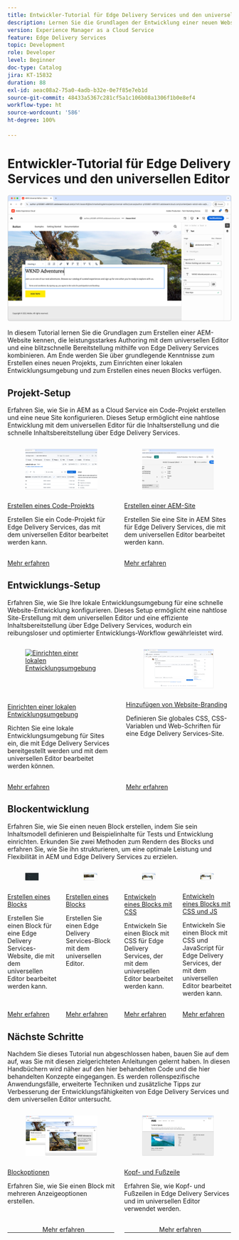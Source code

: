 ```yaml
---
title: Entwickler-Tutorial für Edge Delivery Services und den universellen Editor
description: Lernen Sie die Grundlagen der Entwicklung einer neuen Website kennen, die im universellen Editor von AEM verfasst und mit Edge Delivery Services bereitgestellt wird.
version: Experience Manager as a Cloud Service
feature: Edge Delivery Services
topic: Development
role: Developer
level: Beginner
doc-type: Catalog
jira: KT-15832
duration: 88
exl-id: aeac08a2-75a0-4adb-b32e-0e7f85e7eb1d
source-git-commit: 48433a5367c281cf5a1c106b08a1306f1b0e8ef4
workflow-type: ht
source-wordcount: '586'
ht-degree: 100%

---
```


# Entwickler-Tutorial für Edge Delivery Services und den universellen Editor

![Entwickler-Tutorial für Edge Delivery Services und den universellen Editor](./assets/0-overview/hero.png)

In diesem Tutorial lernen Sie die Grundlagen zum Erstellen einer AEM-Website kennen, die leistungsstarkes Authoring mit dem universellen Editor und eine blitzschnelle Bereitstellung mithilfe von Edge Delivery Services kombinieren. Am Ende werden Sie über grundlegende Kenntnisse zum Erstellen eines neuen Projekts, zum Einrichten einer lokalen Entwicklungsumgebung und zum Erstellen eines neuen Blocks verfügen.

## Projekt-Setup

Erfahren Sie, wie Sie in AEM as a Cloud Service ein Code-Projekt erstellen und eine neue Site konfigurieren. Dieses Setup ermöglicht eine nahtlose Entwicklung mit dem universellen Editor für die Inhaltserstellung und die schnelle Inhaltsbereitstellung über Edge Delivery Services.

<!-- CARDS 

* ./1-new-code-project.md
* ./2-new-aem-site.md

-->
<!-- START CARDS HTML - DO NOT MODIFY BY HAND -->
<div class="columns">
    <div class="column is-half-tablet is-half-desktop is-one-third-widescreen" aria-label="Create a code project">
        <div class="card" style="height: 100%; display: flex; flex-direction: column; height: 100%;">
            <div class="card-image">
                <figure class="image x-is-16by9">
                    <a href="./1-new-code-project.md" title="Erstellen eines Code-Projekts" target="_blank" rel="referrer">
                        <img class="is-bordered-r-small" src="assets/1-new-project/new-project.png" alt="Erstellen eines Code-Projekts"
                             style="width: 100%; aspect-ratio: 16 / 9; object-fit: cover; overflow: hidden; display: block; margin: auto;">
                    </a>
                </figure>
            </div>
            <div class="card-content is-padded-small" style="display: flex; flex-direction: column; flex-grow: 1; justify-content: space-between;">
                <div class="top-card-content">
                    <p class="headline is-size-6 has-text-weight-bold">
                        <a href="./1-new-code-project.md" target="_blank" rel="referrer" title="Erstellen eines Code-Projekts">Erstellen eines Code-Projekts</a>
                    </p>
                    <p class="is-size-6">Erstellen Sie ein Code-Projekt für Edge Delivery Services, das mit dem universellen Editor bearbeitet werden kann.</p>
                </div>
                <a href="./1-new-code-project.md" target="_blank" rel="referrer" class="spectrum-Button spectrum-Button--outline spectrum-Button--primary spectrum-Button--sizeM" style="align-self: flex-start; margin-top: 1rem;">
<span class="spectrum-Button-label has-no-wrap has-text-weight-bold">Mehr erfahren</span>
</a>
            </div>
        </div>
    </div>
    <div class="column is-half-tablet is-half-desktop is-one-third-widescreen" aria-label="Create an AEM site">
        <div class="card" style="height: 100%; display: flex; flex-direction: column; height: 100%;">
            <div class="card-image">
                <figure class="image x-is-16by9">
                    <a href="./2-new-aem-site.md" title="Erstellen einer AEM-Site" target="_blank" rel="referrer">
                        <img class="is-bordered-r-small" src="assets/2-new-aem-site/new-site.png" alt="Erstellen einer AEM-Site"
                             style="width: 100%; aspect-ratio: 16 / 9; object-fit: cover; overflow: hidden; display: block; margin: auto;">
                    </a>
                </figure>
            </div>
            <div class="card-content is-padded-small" style="display: flex; flex-direction: column; flex-grow: 1; justify-content: space-between;">
                <div class="top-card-content">
                    <p class="headline is-size-6 has-text-weight-bold">
                        <a href="./2-new-aem-site.md" target="_blank" rel="referrer" title="Erstellen einer AEM-Site">Erstellen einer AEM-Site</a>
                    </p>
                    <p class="is-size-6">Erstellen Sie eine Site in AEM Sites für Edge Delivery Services, die mit dem universellen Editor bearbeitet werden kann.</p>
                </div>
                <a href="./2-new-aem-site.md" target="_blank" rel="referrer" class="spectrum-Button spectrum-Button--outline spectrum-Button--primary spectrum-Button--sizeM" style="align-self: flex-start; margin-top: 1rem;">
<span class="spectrum-Button-label has-no-wrap has-text-weight-bold">Mehr erfahren</span>
</a>
            </div>
        </div>
    </div>
</div>
<!-- END CARDS HTML - DO NOT MODIFY BY HAND -->

## Entwicklungs-Setup

Erfahren Sie, wie Sie Ihre lokale Entwicklungsumgebung für eine schnelle Website-Entwicklung konfigurieren. Dieses Setup ermöglicht eine nahtlose Site-Erstellung mit dem universellen Editor und eine effiziente Inhaltsbereitstellung über Edge Delivery Services, wodurch ein reibungsloser und optimierter Entwicklungs-Workflow gewährleistet wird.
<!-- CARDS 

* ./3-local-development-environment.md
* ./4-website-branding.md

-->
<!-- START CARDS HTML - DO NOT MODIFY BY HAND -->
<div class="columns">
    <div class="column is-half-tablet is-half-desktop is-one-third-widescreen" aria-label="Set up a local development environment">
        <div class="card" style="height: 100%; display: flex; flex-direction: column; height: 100%;">
            <div class="card-image">
                <figure class="image x-is-16by9">
                    <a href="./3-local-development-environment.md" title="Einrichten einer lokalen Entwicklungsumgebung" target="_blank" rel="referrer">
                        <img class="is-bordered-r-small" src="https://video.tv.adobe.com/v/3443987/?format=jpeg&nocache=1741027443737&captions=ger" alt="Einrichten einer lokalen Entwicklungsumgebung"
                             style="width: 100%; aspect-ratio: 16 / 9; object-fit: cover; overflow: hidden; display: block; margin: auto;">
                    </a>
                </figure>
            </div>
            <div class="card-content is-padded-small" style="display: flex; flex-direction: column; flex-grow: 1; justify-content: space-between;">
                <div class="top-card-content">
                    <p class="headline is-size-6 has-text-weight-bold">
                        <a href="./3-local-development-environment.md" target="_blank" rel="referrer" title="Einrichten einer lokalen Entwicklungsumgebung">Einrichten einer lokalen Entwicklungsumgebung</a>
                    </p>
                    <p class="is-size-6">Richten Sie eine lokale Entwicklungsumgebung für Sites ein, die mit Edge Delivery Services bereitgestellt werden und mit dem universellen Editor bearbeitet werden können.</p>
                </div>
                <a href="./3-local-development-environment.md" target="_blank" rel="referrer" class="spectrum-Button spectrum-Button--outline spectrum-Button--primary spectrum-Button--sizeM" style="align-self: flex-start; margin-top: 1rem;">
<span class="spectrum-Button-label has-no-wrap has-text-weight-bold">Mehr erfahren</span>
</a>
            </div>
        </div>
    </div>
    <div class="column is-half-tablet is-half-desktop is-one-third-widescreen" aria-label="Add website branding">
        <div class="card" style="height: 100%; display: flex; flex-direction: column; height: 100%;">
            <div class="card-image">
                <figure class="image x-is-16by9">
                    <a href="./4-website-branding.md" title="Hinzufügen von Website-Branding" target="_blank" rel="referrer">
                        <img class="is-bordered-r-small" src="assets/4-website-branding/github-issues.png" alt="Hinzufügen von Website-Branding"
                             style="width: 100%; aspect-ratio: 16 / 9; object-fit: cover; overflow: hidden; display: block; margin: auto;">
                    </a>
                </figure>
            </div>
            <div class="card-content is-padded-small" style="display: flex; flex-direction: column; flex-grow: 1; justify-content: space-between;">
                <div class="top-card-content">
                    <p class="headline is-size-6 has-text-weight-bold">
                        <a href="./4-website-branding.md" target="_blank" rel="referrer" title="Hinzufügen von Website-Branding">Hinzufügen von Website-Branding</a>
                    </p>
                    <p class="is-size-6">Definieren Sie globales CSS, CSS-Variablen und Web-Schriften für eine Edge Delivery Services-Site.</p>
                </div>
                <a href="./4-website-branding.md" target="_blank" rel="referrer" class="spectrum-Button spectrum-Button--outline spectrum-Button--primary spectrum-Button--sizeM" style="align-self: flex-start; margin-top: 1rem;">
<span class="spectrum-Button-label has-no-wrap has-text-weight-bold">Mehr erfahren</span>
</a>
            </div>
        </div>
    </div>
</div>
<!-- END CARDS HTML - DO NOT MODIFY BY HAND -->

## Blockentwicklung

Erfahren Sie, wie Sie einen neuen Block erstellen, indem Sie sein Inhaltsmodell definieren und Beispielinhalte für Tests und Entwicklung einrichten. Erkunden Sie zwei Methoden zum Rendern des Blocks und erfahren Sie, wie Sie ihn strukturieren, um eine optimale Leistung und Flexibilität in AEM und Edge Delivery Services zu erzielen.

<!-- CARDS 

* ./5-new-block.md {image = ./assets/5-new-block/card.png}
* ./6-author-block.md {image = ./assets/6-author-block/card.png}
* ./7a-block-css.md {image = ./assets/7a-block-css/card.png}
* ./7b-block-js-css.md {image = ./assets/7b-block-js-css/card.png}

-->
<!-- START CARDS HTML - DO NOT MODIFY BY HAND -->
<div class="columns">
    <div class="column is-half-tablet is-half-desktop is-one-third-widescreen" aria-label="Create a block">
        <div class="card" style="height: 100%; display: flex; flex-direction: column; height: 100%;">
            <div class="card-image">
                <figure class="image x-is-16by9">
                    <a href="./5-new-block.md" title="Erstellen eines Blocks" target="_blank" rel="referrer">
                        <img class="is-bordered-r-small" src="./assets/5-new-block/card.png" alt="Erstellen eines Blocks"
                             style="width: 100%; aspect-ratio: 16 / 9; object-fit: cover; overflow: hidden; display: block; margin: auto;">
                    </a>
                </figure>
            </div>
            <div class="card-content is-padded-small" style="display: flex; flex-direction: column; flex-grow: 1; justify-content: space-between;">
                <div class="top-card-content">
                    <p class="headline is-size-6 has-text-weight-bold">
                        <a href="./5-new-block.md" target="_blank" rel="referrer" title="Erstellen eines Blocks">Erstellen eines Blocks</a>
                    </p>
                    <p class="is-size-6">Erstellen Sie einen Block für eine Edge Delivery Services-Website, die mit dem universellen Editor bearbeitet werden kann.</p>
                </div>
                <a href="./5-new-block.md" target="_blank" rel="referrer" class="spectrum-Button spectrum-Button--outline spectrum-Button--primary spectrum-Button--sizeM" style="align-self: flex-start; margin-top: 1rem;">
<span class="spectrum-Button-label has-no-wrap has-text-weight-bold">Mehr erfahren</span>
</a>
            </div>
        </div>
    </div>
    <div class="column is-half-tablet is-half-desktop is-one-third-widescreen" aria-label="Author a block">
        <div class="card" style="height: 100%; display: flex; flex-direction: column; height: 100%;">
            <div class="card-image">
                <figure class="image x-is-16by9">
                    <a href="./6-author-block.md" title="Erstellen eines Blocks" target="_blank" rel="referrer">
                        <img class="is-bordered-r-small" src="./assets/6-author-block/card.png" alt="Erstellen eines Blocks"
                             style="width: 100%; aspect-ratio: 16 / 9; object-fit: cover; overflow: hidden; display: block; margin: auto;">
                    </a>
                </figure>
            </div>
            <div class="card-content is-padded-small" style="display: flex; flex-direction: column; flex-grow: 1; justify-content: space-between;">
                <div class="top-card-content">
                    <p class="headline is-size-6 has-text-weight-bold">
                        <a href="./6-author-block.md" target="_blank" rel="referrer" title="Erstellen eines Blocks">Erstellen eines Blocks</a>
                    </p>
                    <p class="is-size-6">Erstellen Sie einen Edge Delivery Services-Block mit dem universellen Editor.</p>
                </div>
                <a href="./6-author-block.md" target="_blank" rel="referrer" class="spectrum-Button spectrum-Button--outline spectrum-Button--primary spectrum-Button--sizeM" style="align-self: flex-start; margin-top: 1rem;">
<span class="spectrum-Button-label has-no-wrap has-text-weight-bold">Mehr erfahren</span>
</a>
            </div>
        </div>
    </div>
    <div class="column is-half-tablet is-half-desktop is-one-third-widescreen" aria-label="Develop a block with CSS">
        <div class="card" style="height: 100%; display: flex; flex-direction: column; height: 100%;">
            <div class="card-image">
                <figure class="image x-is-16by9">
                    <a href="./7a-block-css.md" title="Entwickeln eines Blocks mit CSS" target="_blank" rel="referrer">
                        <img class="is-bordered-r-small" src="./assets/7a-block-css/card.png" alt="Entwickeln eines Blocks mit CSS"
                             style="width: 100%; aspect-ratio: 16 / 9; object-fit: cover; overflow: hidden; display: block; margin: auto;">
                    </a>
                </figure>
            </div>
            <div class="card-content is-padded-small" style="display: flex; flex-direction: column; flex-grow: 1; justify-content: space-between;">
                <div class="top-card-content">
                    <p class="headline is-size-6 has-text-weight-bold">
                        <a href="./7a-block-css.md" target="_blank" rel="referrer" title="Entwickeln eines Blocks mit CSS">Entwickeln eines Blocks mit CSS</a>
                    </p>
                    <p class="is-size-6">Entwickeln Sie einen Block mit CSS für Edge Delivery Services, der mit dem universellen Editor bearbeitet werden kann.</p>
                </div>
                <a href="./7a-block-css.md" target="_blank" rel="referrer" class="spectrum-Button spectrum-Button--outline spectrum-Button--primary spectrum-Button--sizeM" style="align-self: flex-start; margin-top: 1rem;">
<span class="spectrum-Button-label has-no-wrap has-text-weight-bold">Mehr erfahren</span>
</a>
            </div>
        </div>
    </div>
    <div class="column is-half-tablet is-half-desktop is-one-third-widescreen" aria-label="Develop a block with CSS and JS">
        <div class="card" style="height: 100%; display: flex; flex-direction: column; height: 100%;">
            <div class="card-image">
                <figure class="image x-is-16by9">
                    <a href="./7b-block-js-css.md" title="Entwickeln eines Blocks mit CSS und JS" target="_blank" rel="referrer">
                        <img class="is-bordered-r-small" src="./assets/7b-block-js-css/card.png" alt="Entwickeln eines Blocks mit CSS und JS"
                             style="width: 100%; aspect-ratio: 16 / 9; object-fit: cover; overflow: hidden; display: block; margin: auto;">
                    </a>
                </figure>
            </div>
            <div class="card-content is-padded-small" style="display: flex; flex-direction: column; flex-grow: 1; justify-content: space-between;">
                <div class="top-card-content">
                    <p class="headline is-size-6 has-text-weight-bold">
                        <a href="./7b-block-js-css.md" target="_blank" rel="referrer" title="Entwickeln eines Blocks mit CSS und JS">Entwickeln eines Blocks mit CSS und JS</a>
                    </p>
                    <p class="is-size-6">Entwickeln Sie einen Block mit CSS und JavaScript für Edge Delivery Services, der mit dem universellen Editor bearbeitet werden kann.</p>
                </div>
                <a href="./7b-block-js-css.md" target="_blank" rel="referrer" class="spectrum-Button spectrum-Button--outline spectrum-Button--primary spectrum-Button--sizeM" style="align-self: flex-start; margin-top: 1rem;">
<span class="spectrum-Button-label has-no-wrap has-text-weight-bold">Mehr erfahren</span>
</a>
            </div>
        </div>
    </div>
</div>
<!-- END CARDS HTML - DO NOT MODIFY BY HAND -->

## Nächste Schritte

Nachdem Sie dieses Tutorial nun abgeschlossen haben, bauen Sie auf dem auf, was Sie mit diesen zielgerichteten Anleitungen gelernt haben. In diesen Handbüchern wird näher auf den hier behandelten Code und die hier behandelten Konzepte eingegangen. Es werden rollenspezifische Anwendungsfälle, erweiterte Techniken und zusätzliche Tipps zur Verbesserung der Entwicklungsfähigkeiten von Edge Delivery Services und dem universellen Editor untersucht.

<!-- CARDS 

* ./how-to/block-options.md
* ./how-to/header-and-footer.md

-->
<!-- START CARDS HTML - DO NOT MODIFY BY HAND -->
<div class="columns">
    <div class="column is-half-tablet is-half-desktop is-one-third-widescreen" aria-label="Block options">
        <div class="card" style="height: 100%; display: flex; flex-direction: column; height: 100%;">
            <div class="card-image">
                <figure class="image x-is-16by9">
                    <a href="./how-to/block-options.md" title="Blockoptionen" target="_blank" rel="referrer">
                        <img class="is-bordered-r-small" src="how-to/assets/block-options/main.png" alt="Blockoptionen"
                             style="width: 100%; aspect-ratio: 16 / 9; object-fit: cover; overflow: hidden; display: block; margin: auto;">
                    </a>
                </figure>
            </div>
            <div class="card-content is-padded-small" style="display: flex; flex-direction: column; flex-grow: 1; justify-content: space-between;">
                <div class="top-card-content">
                    <p class="headline is-size-6 has-text-weight-bold">
                        <a href="./how-to/block-options.md" target="_blank" rel="referrer" title="Blockoptionen">Blockoptionen</a>
                    </p>
                    <p class="is-size-6">Erfahren Sie, wie Sie einen Block mit mehreren Anzeigeoptionen erstellen.</p>
                </div>
                <a href="./how-to/block-options.md" target="_blank" rel="referrer" class="spectrum-Button spectrum-Button--outline spectrum-Button--primary spectrum-Button--sizeM" style="align-self: flex-start; margin-top: 1rem;">
                    <span class="spectrum-Button-label has-no-wrap has-text-weight-bold">Mehr erfahren</span>
                </a>
            </div>
        </div>
    </div>
    <div class="column is-half-tablet is-half-desktop is-one-third-widescreen" aria-label="Header and Footer">
        <div class="card" style="height: 100%; display: flex; flex-direction: column; height: 100%;">
            <div class="card-image">
                <figure class="image x-is-16by9">
                    <a href="./how-to/header-and-footer.md" title="Kopf- und Fußzeile" target="_blank" rel="referrer">
                        <img class="is-bordered-r-small" src="how-to/assets/header-and-footer/hero.png" alt="Kopf- und Fußzeile"
                             style="width: 100%; aspect-ratio: 16 / 9; object-fit: cover; overflow: hidden; display: block; margin: auto;">
                    </a>
                </figure>
            </div>
            <div class="card-content is-padded-small" style="display: flex; flex-direction: column; flex-grow: 1; justify-content: space-between;">
                <div class="top-card-content">
                    <p class="headline is-size-6 has-text-weight-bold">
                        <a href="./how-to/header-and-footer.md" target="_blank" rel="referrer" title="Kopf- und Fußzeile">Kopf- und Fußzeile</a>
                    </p>
                    <p class="is-size-6">Erfahren Sie, wie Kopf- und Fußzeilen in Edge Delivery Services und im universellen Editor verwendet werden.</p>
                </div>
                <a href="./how-to/header-and-footer.md" target="_blank" rel="referrer" class="spectrum-Button spectrum-Button--outline spectrum-Button--primary spectrum-Button--sizeM" style="align-self: flex-start; margin-top: 1rem;">
                    <span class="spectrum-Button-label has-no-wrap has-text-weight-bold">Mehr erfahren</span>
                </a>
            </div>
        </div>
    </div>
</div>
<!-- END CARDS HTML - DO NOT MODIFY BY HAND -->
